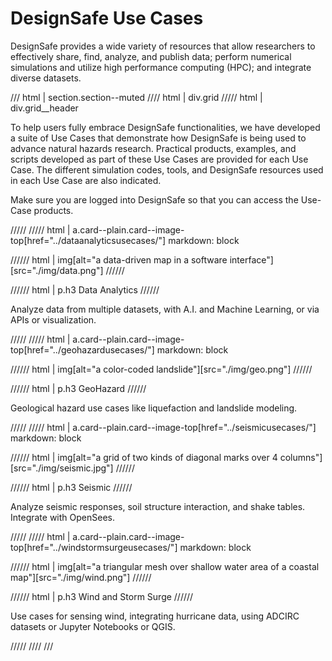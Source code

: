 # DesignSafe Use Cases

DesignSafe provides a wide variety of resources that allow researchers to effectively share, find, analyze, and publish data; perform numerical simulations and utilize high performance computing (HPC); and integrate diverse datasets.

/// html | section.section--muted
//// html | div.grid
///// html | div.grid__header

To help users fully embrace DesignSafe functionalities, we have developed a suite of Use Cases that demonstrate how DesignSafe is being used to advance natural hazards research.  Practical products, examples, and scripts developed as part of these Use Cases are provided for each Use Case.  The different simulation codes, tools, and DesignSafe resources used in each Use Case are also indicated.

Make sure you are logged into DesignSafe so that you can access the Use-Case products.

/////
///// html | a.card--plain.card--image-top[href="../dataanalyticsusecases/"]
     markdown: block

////// html | img[alt="a data-driven map in a software interface"][src="./img/data.png"]
//////

<!-- To not use <h3> so this heading does not show in nav -->
////// html | p.h3
Data Analytics
//////

Analyze data from multiple datasets, with A.I. and Machine Learning, or via APIs or visualization.

/////
///// html | a.card--plain.card--image-top[href="../geohazardusecases/"]
     markdown: block

////// html | img[alt="a color-coded landslide"][src="./img/geo.png"]
//////

<!-- To not use <h3> so this heading does not show in nav -->
////// html | p.h3
GeoHazard
//////

Geological hazard use cases like liquefaction and landslide modeling.

/////
///// html | a.card--plain.card--image-top[href="../seismicusecases/"]
     markdown: block

////// html | img[alt="a grid of two kinds of diagonal marks over 4 columns"][src="./img/seismic.jpg"]
//////

<!-- To not use <h3> so this heading does not show in nav -->
////// html | p.h3
Seismic
//////

Analyze seismic responses, soil structure interaction, and shake tables. Integrate with OpenSees.

/////
///// html | a.card--plain.card--image-top[href="../windstormsurgeusecases/"]
     markdown: block

////// html | img[alt="a triangular mesh over shallow water area of a coastal map"][src="./img/wind.png"]
//////

<!-- To not use <h3> so this heading does not show in nav -->
////// html | p.h3
Wind and Storm Surge
//////

Use cases for sensing wind, integrating hurricane data, using ADCIRC datasets or Jupyter Notebooks or QGIS.

/////
////
///
